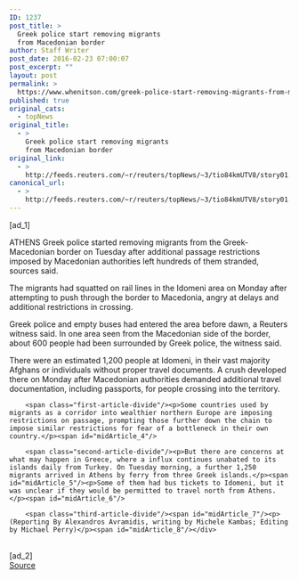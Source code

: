 ```yaml
---
ID: 1237
post_title: >
  Greek police start removing migrants
  from Macedonian border
author: Staff Writer
post_date: 2016-02-23 07:00:07
post_excerpt: ""
layout: post
permalink: >
  https://www.whenitson.com/greek-police-start-removing-migrants-from-macedonian-border/
published: true
original_cats:
  - topNews
original_title:
  - >
    Greek police start removing migrants
    from Macedonian border
original_link:
  - >
    http://feeds.reuters.com/~r/reuters/topNews/~3/tio84kmUTV8/story01.htm
canonical_url:
  - >
    http://feeds.reuters.com/~r/reuters/topNews/~3/tio84kmUTV8/story01.htm
---
```

 [ad_1]
<br><div id="articleText">
<span id="midArticle_start"/>

<span class="focusParagraph" readability="5"><p><span class="articleLocation">ATHENS</span> Greek police started removing migrants from the Greek-Macedonian border on Tuesday after additional passage restrictions imposed by Macedonian authorities left hundreds of them stranded,  sources said.</p></span><span id="midArticle_0"/><p>The migrants had squatted on rail lines in the Idomeni area on Monday after attempting to push through the border to Macedonia, angry at delays and additional restrictions in crossing.</p><span id="midArticle_1"/><p>Greek police and empty buses had entered the area before dawn, a Reuters witness said. In one area seen from the Macedonian side of the border, about 600 people had been surrounded by Greek police, the witness said.</p><span id="midArticle_2"/><p>There were an estimated 1,200 people at Idomeni, in their vast majority Afghans or individuals without proper travel documents. A crush developed there on Monday after Macedonian authorities demanded additional travel documentation, including passports, for people crossing into the territory.</p><span id="midArticle_3"/>
        
        <span class="first-article-divide"/><p>Some countries used by migrants as a corridor into wealthier northern Europe are imposing restrictions on passage, prompting those further down the chain to impose similar restrictions for fear of a bottleneck in their own country.</p><span id="midArticle_4"/>
        
        <span class="second-article-divide"/><p>But there are concerns at what may happen in Greece, where a influx continues unabated to its islands daily from Turkey. On Tuesday morning, a further 1,250 migrants arrived in Athens by ferry from three Greek islands.</p><span id="midArticle_5"/><p>Some of them had bus tickets to Idomeni, but it was unclear if they would be permitted to travel north from Athens.</p><span id="midArticle_6"/>
        
        <span class="third-article-divide"/><span id="midArticle_7"/><p> (Reporting By Alexandros Avramidis, writing by Michele Kambas; Editing by Michael Perry)</p><span id="midArticle_8"/></div>
<br>[ad_2]
<br><a href="http://feeds.reuters.com/~r/reuters/topNews/~3/tio84kmUTV8/story01.htm">Source </a>